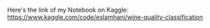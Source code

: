 Here's the link of my Notebook on Kaggle: https://www.kaggle.com/code/eslamhani/wine-quality-classification 
